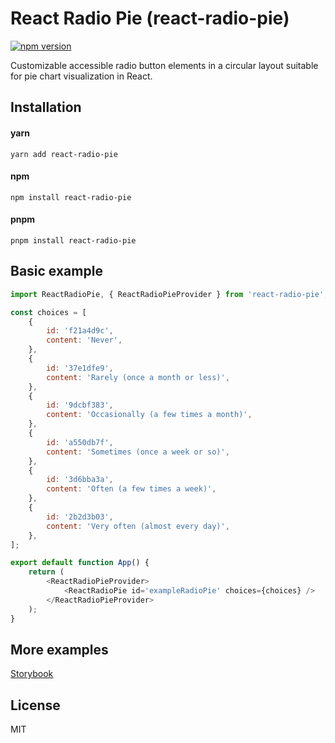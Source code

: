 # React Radio Pie (react-radio-pie)

[![npm version](https://badge.fury.io/js/react-radio-pie.svg)](//npmjs.com/package/react-radio-pie)

Customizable accessible radio button elements in a circular layout suitable for pie chart visualization in React.

## Installation

#### yarn

```
yarn add react-radio-pie
```

#### npm

```
npm install react-radio-pie
```

#### pnpm

```
pnpm install react-radio-pie
```

## Basic example

```javascript
import ReactRadioPie, { ReactRadioPieProvider } from 'react-radio-pie';

const choices = [
	{
		id: 'f21a4d9c',
		content: 'Never',
	},
	{
		id: '37e1dfe9',
		content: 'Rarely (once a month or less)',
	},
	{
		id: '9dcbf383',
		content: 'Occasionally (a few times a month)',
	},
	{
		id: 'a550db7f',
		content: 'Sometimes (once a week or so)',
	},
	{
		id: '3d6bba3a',
		content: 'Often (a few times a week)',
	},
	{
		id: '2b2d3b03',
		content: 'Very often (almost every day)',
	},
];

export default function App() {
	return (
		<ReactRadioPieProvider>
			<ReactRadioPie id='exampleRadioPie' choices={choices} />
		</ReactRadioPieProvider>
	);
}
```

## More examples

[Storybook](https://react-radio-pie.vercel.app/)

## License

MIT
